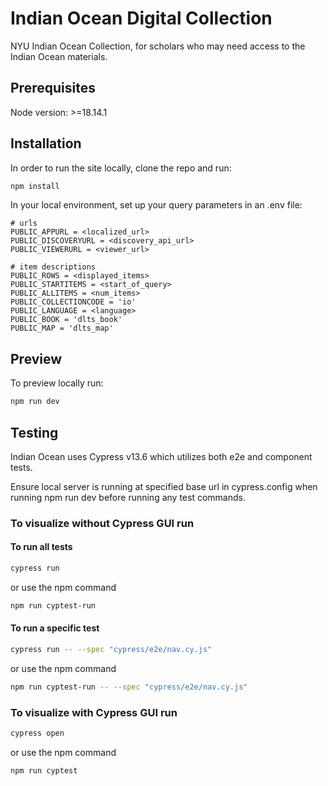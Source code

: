# Indian Ocean Digital Collection

NYU Indian Ocean Collection, for scholars who may need access to the Indian Ocean materials.

## Prerequisites

Node version: >=18.14.1

## Installation

In order to run the site locally, clone the repo and run:

```zsh
npm install
```

In your local environment, set up your query parameters in an .env file:

```
# urls
PUBLIC_APPURL = <localized_url>
PUBLIC_DISCOVERYURL = <discovery_api_url>
PUBLIC_VIEWERURL = <viewer_url>

# item descriptions
PUBLIC_ROWS = <displayed_items>
PUBLIC_STARTITEMS = <start_of_query>
PUBLIC_ALLITEMS = <num_items>
PUBLIC_COLLECTIONCODE = 'io'
PUBLIC_LANGUAGE = <language>
PUBLIC_BOOK = 'dlts_book'
PUBLIC_MAP = 'dlts_map'
```
## Preview

To preview locally run:

```zsh
npm run dev
```

## Testing 

Indian Ocean uses Cypress v13.6 which utilizes both e2e and component tests. 

Ensure local server is running at specified base url in cypress.config when running npm run dev before running any test commands.

### To visualize without Cypress GUI run

#### To run all tests

```zsh
cypress run 
```
or use the npm command

```zsh
npm run cyptest-run 
```

#### To run a specific test 

```zsh
cypress run -- --spec "cypress/e2e/nav.cy.js"
```
or use the npm command

```zsh
npm run cyptest-run -- --spec "cypress/e2e/nav.cy.js"
```

### To visualize with Cypress GUI run

```zsh
cypress open 
```
or use the npm command

```zsh
npm run cyptest
```